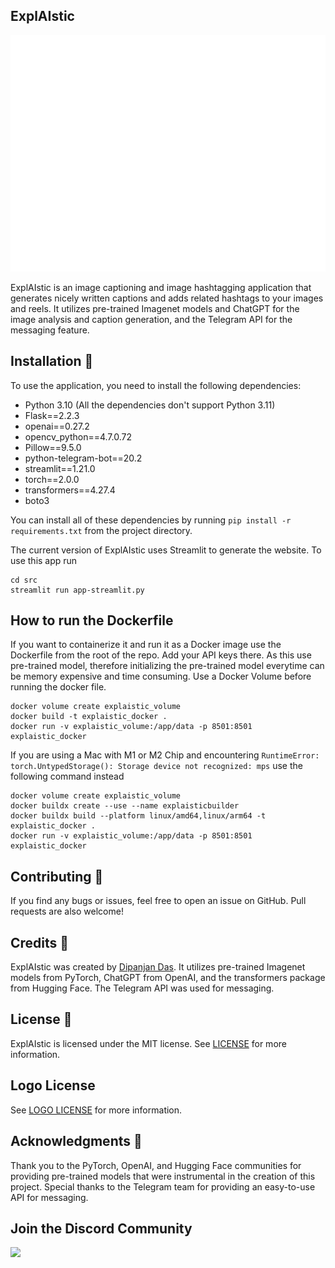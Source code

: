 ## ExplAIstic

![ExplAIstic Logo](/src/resources/Background.png)

ExplAIstic is an image captioning and image hashtagging application that generates nicely written captions and adds related hashtags to your images and reels. It utilizes pre-trained Imagenet models and ChatGPT for the image analysis and caption generation, and the Telegram API for the messaging feature.

## Installation 🚀

To use the application, you need to install the following dependencies:

- Python 3.10 (All the dependencies don't support Python 3.11)
- Flask==2.2.3
- openai==0.27.2
- opencv_python==4.7.0.72
- Pillow==9.5.0
- python-telegram-bot==20.2
- streamlit==1.21.0
- torch==2.0.0
- transformers==4.27.4
- boto3

You can install all of these dependencies by running `pip install -r requirements.txt` from the project directory.

The current version of ExplAIstic uses Streamlit to generate the website. To use this app run
```
cd src
streamlit run app-streamlit.py
```
## How to run the Dockerfile

If you want to containerize it and run it as a Docker image use the Dockerfile from the root of the repo. Add your API keys there. As this use pre-trained model, therefore initializing the pre-trained model everytime can be memory expensive and time consuming. Use a Docker Volume before running the docker file.

```
docker volume create explaistic_volume
docker build -t explaistic_docker .
docker run -v explaistic_volume:/app/data -p 8501:8501 explaistic_docker
```

If you are using a Mac with M1 or M2 Chip and encountering `RuntimeError: torch.UntypedStorage(): Storage device not recognized: mps` use the following command instead

```
docker volume create explaistic_volume
docker buildx create --use --name explaisticbuilder
docker buildx build --platform linux/amd64,linux/arm64 -t explaistic_docker .
docker run -v explaistic_volume:/app/data -p 8501:8501 explaistic_docker
```

## Contributing 🤝

If you find any bugs or issues, feel free to open an issue on GitHub. Pull requests are also welcome!

## Credits 🙏

ExplAIstic was created by [Dipanjan Das](https://github.com/dasdipanjan04). It utilizes pre-trained Imagenet models from PyTorch, ChatGPT from OpenAI, and the transformers package from Hugging Face. The Telegram API was used for messaging.

## License 📝

ExplAIstic is licensed under the MIT license. See [LICENSE](LICENSE) for more information.

## Logo License
See [LOGO LICENSE](https://github.com/dasdipanjan04/ExplAIstic/blob/main/LOGO%20LICENSE) for more information.
## Acknowledgments 👏
Thank you to the PyTorch, OpenAI, and Hugging Face communities for providing pre-trained models that were instrumental in the creation of this project. Special thanks to the Telegram team for providing an easy-to-use API for messaging.

## Join the Discord Community
<a href="https://discord.gg/UvMWN7k7"><img class="icon-3AqZ2e" src="https://cdn.discordapp.com/icons/1097599444800770060/5bc54720d99c6bc7b86322a3b8683fd6.webp?size=240" alt=" " width="100" height="100" aria-hidden="true"></a>


